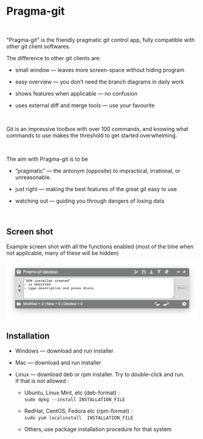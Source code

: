 Pragma-git
==========

 

"Pragma-git" is the friendly pragmatic git control app, fully compatible with
other git client softwares.

The difference to other git clients are:

-   small window — leaves more screen-space without hiding program

-   easy overview — you don’t need the branch diagrams in daily work

-   shows features when applicable — no confusion

-   uses external diff and merge tools — use your favourite

 

Git is an impressive toolbox with over 100 commands, and knowing what commands
to use makes the threshold to get started overwhelming.

 

The aim with Pragma-git is to be

-   ”pragmatic” — the antonym (opposite) to impractical, irrational, or
    unreasonable.

-   just right — making the best features of the great git easy to use

-   watching out — guiding you through dangers of losing data

 

Screen shot
-----------

Example screen shot with all the functions enabled (most of the time when not
applicable, many of these will be hidden)

![](images/Pragma-git-screen-shot2.png)

Installation
------------

-   Windows — download and run installer

-   Mac — download and run installer

-   Linux — download deb or rpm installer. Try to double-click and run.  
    If that is not allowed :

    -   Ubuntu, Linux Mint, etc (deb-format) :  
        `sudo dpkg --install INSTALLATION_FILE`

    -   RedHat, CentOS, Fedora etc (rpm-format) :  
        `sudo yum localinstall  INSTALLATION_FILE`

    -   Others, use package installation procedure for that system

 
